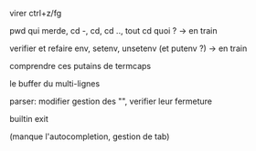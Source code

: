virer ctrl+z/fg

pwd qui merde, cd -, cd, cd .., tout cd quoi ? -> en train

verifier et refaire env, setenv, unsetenv (et putenv ?) -> en train

comprendre ces putains de termcaps

le buffer du multi-lignes

parser: modifier gestion des "", verifier leur fermeture

builtin exit

(manque l'autocompletion, gestion de tab)